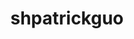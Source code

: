 ---
title: shpatrickguo
github: https://github.com/shpatrickguo
mode: dark
transition: 1s
score: 79.7
archetype:
- GIF
- Badges | Tags | Icons
---